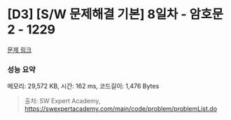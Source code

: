 # [D3] [S/W 문제해결 기본] 8일차 - 암호문2 - 1229 

[문제 링크](https://swexpertacademy.com/main/code/problem/problemDetail.do?contestProbId=AV14yIsqAHYCFAYD) 

### 성능 요약

메모리: 29,572 KB, 시간: 162 ms, 코드길이: 1,476 Bytes



> 출처: SW Expert Academy, https://swexpertacademy.com/main/code/problem/problemList.do
